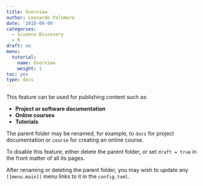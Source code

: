 ```yaml
---
title: Overview
author: Leonardo Palomera
date: '2018-09-09'
categories:
  - Science Discovery
  - R
draft: no
menu:
  tutorial:
    name: Overview
    weight: 1
toc: yes
type: docs
---
```


This feature can be used for publishing content such as:

* **Project or software documentation**
* **Online courses**
* **Tutorials**

The parent folder may be renamed, for example, to `docs` for project documentation or `course` for creating an online course.

To disable this feature, either delete the parent folder, or set `draft = true` in the front matter of all its pages. 

After renaming or deleting the parent folder, you may wish to update any `[[menu.main]]` menu links to it in the `config.toml`. 
